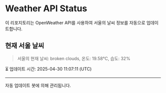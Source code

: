 
# Weather API Status

이 리포지토리는 OpenWeather API를 사용하여 서울의 날씨 정보를 자동으로 업데이트합니다.

## 현재 서울 날씨
> 서울의 현재 날씨: broken clouds, 온도: 19.58°C, 습도: 32%

⏳ 업데이트 시간: 2025-04-30 11:07:11 (UTC)

---
자동 업데이트 봇에 의해 관리됩니다.
